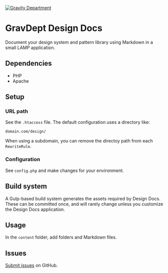 [![Gravity Department](https://cdn.gravitydept.com/github/repo-header.png)](https://gravitydept.com/)

# GravDept Design Docs

Document your design system and pattern library using Markdown in a small LAMP application.

## Dependencies

- PHP
- Apache

## Setup

### URL path

See the `.htaccess` file. The default configuration uses a directory like:

```
domain.com/design/
```

When using a subdomain, you can remove the directoy path from each `RewriteRule`.

### Configuration

See `config.php` and make changes for your environment.

## Build system

A Gulp-based build system generates the assets required by Design Docs. These can be committed once, and will rarely change unless you customize the Design Docs application.

## Usage

In the `content` folder, add folders and Markdown files.

## Issues

[Submit issues](https://github.com/gravitydepartment/design-docs/issues) on GitHub.
